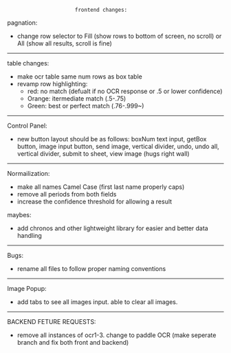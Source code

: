                           frontend changes:

pagnation:

- change row selector to Fill (show rows to bottom of screen, no scroll) or All (show all results, scroll is fine)

---

table changes:

- make ocr table same num rows as box table
- revamp row highlighting:
  - red: no match (defualt if no OCR response or .5 or lower confidence)
  - Orange: itermediate match (.5-.75)
  - Green: best or perfect match (.76-.999~)

---

Control Panel:

- new button layout should be as follows:
  boxNum text input, getBox button, image input button, send image, vertical divider, undo, undo all, vertical divider, submit to sheet, view image (hugs right wall)

---

Normailization:

- make all names Camel Case (first last name properly caps)
- remove all periods from both fields
- increase the confidence threshold for allowing a result

maybes:

- add chronos and other lightweight library for easier and better data handling

---

Bugs:

- rename all files to follow proper naming conventions

---

Image Popup:

- add tabs to see all images input. able to clear all images.

---

BACKEND FETURE REQUESTS:

- remove all instances of ocr1-3. change to paddle OCR (make seperate branch and fix both front and backend)
